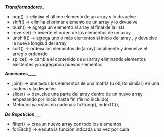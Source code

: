 _________Transformadores__________

- pop() -> elimina el último elemento de un array y lo devuelve
- shift() -> elimina el primer elemento de un array y lo devuelve
- push() -> agrega un elemento al array al final de la lista
- reverse() -> invierte el orden de los elementos de un array
- unshift() -> agrega uno o más elementos al inicio del array , y devuelve la nueva longitud del array
- sort() -> ordena los elementos de (array) localmente y devuelve el arreglo ordenado
- splice() -> cambia el contenido de un array eliminando elementos existentes y/o agregando nuevos elementos



__________Accesores______________

- join() -> une todos los elementos de una matriz (u objeto similar) en una cadena y la devuelve
- slice() -> devuelve una parte del array dentro de un nuevo array empezando por inicio hasta fin (fin no incluido)
- Metodos ya vistos en cadenas: toString(), indexOf(),


_________De Repetición____________

- filter() -> crea un nuevo array con todo los elementos
- forEach() -> ejecuta la función indicada una vez por cada
